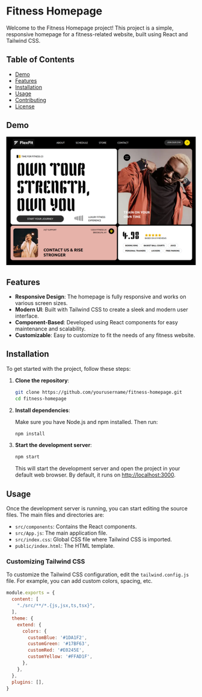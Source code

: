  # Fitness Homepage

Welcome to the Fitness Homepage project! This project is a simple, responsive homepage for a fitness-related website, built using React and Tailwind CSS.

## Table of Contents

- [Demo](#demo)
- [Features](#features)
- [Installation](#installation)
- [Usage](#usage)
- [Contributing](#contributing)
- [License](#license)

## Demo

 
 ![](/webui1.png)
## Features

- **Responsive Design**: The homepage is fully responsive and works on various screen sizes.
- **Modern UI**: Built with Tailwind CSS to create a sleek and modern user interface.
- **Component-Based**: Developed using React components for easy maintenance and scalability.
- **Customizable**: Easy to customize to fit the needs of any fitness website.

## Installation

To get started with the project, follow these steps:

1. **Clone the repository**:

    ```bash
    git clone https://github.com/yourusername/fitness-homepage.git
    cd fitness-homepage
    ```

2. **Install dependencies**:

    Make sure you have Node.js and npm installed. Then run:

    ```bash
    npm install
    ```

3. **Start the development server**:

    ```bash
    npm start
    ```

    This will start the development server and open the project in your default web browser. By default, it runs on [http://localhost:3000](http://localhost:3000).

## Usage

Once the development server is running, you can start editing the source files. The main files and directories are:

- `src/components`: Contains the React components.
- `src/App.js`: The main application file.
- `src/index.css`: Global CSS file where Tailwind CSS is imported.
- `public/index.html`: The HTML template.

### Customizing Tailwind CSS

To customize the Tailwind CSS configuration, edit the `tailwind.config.js` file. For example, you can add custom colors, spacing, etc.

```javascript
module.exports = {
  content: [
    "./src/**/*.{js,jsx,ts,tsx}",
  ],
  theme: {
    extend: {
      colors: {
        customBlue: '#1DA1F2',
        customGreen: '#17BF63',
        customRed: '#E0245E',
        customYellow: '#FFAD1F',
      },
    },
  },
  plugins: [],
}
